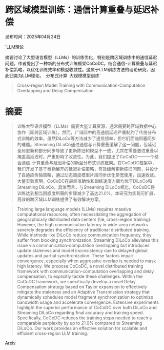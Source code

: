 # 跨区域模型训练：通信计算重叠与延迟补偿

发布时间：2025年04月24日

`LLM理论

摘要讨论了大型语言模型（LLMs）的训练优化，特别是跨区域训练中的通信延迟问题。作者提出了一种新的分布式训练框架CoCoDC，结合通信-计算重叠与延迟补偿策略，以优化训练效率和模型收敛性。这属于LLM训练方法的理论研究，因此归类为LLM理论。` `分布式计算` `大规模模型训练`

> Cross-region Model Training with Communication-Computation Overlapping and Delay Compensation

# 摘要

> 训练大型语言模型（LLMs）需要大量计算资源，通常需要跨区域数据中心协作（即跨区域训练）。然而，广域网中的高通信延迟严重制约了传统分布式训练的效率。虽然DiLoCo等方法减少了通信频率，但它们面临阻塞同步的难题。Streaming DiLoCo通过通信与计算重叠缓解了这一问题，但延迟全局更新和部分同步导致了更新陈旧和模型不一致，尤其在需要激进重叠以掩盖高延迟时，严重影响了收敛性。为此，我们提出了CoCoDC——一个结合通信-计算重叠与延迟补偿的新型分布式训练框架。在CoCoDC框架中，我们开发了基于泰勒展开的延迟补偿策略，有效缓解更新陈旧问题，并设计了自适应传输策略，通过动态调度模型片段同步优化带宽使用，加速收敛。大量实验表明，CoCoDC在最终准确性和训练速度方面均优于DiLoCo和Streaming DiLoCo。具体而言，与Streaming DiLoCo相比，CoCoDC将训练达到相当困惑度所需的步骤减少了高达21.0%。本研究为实现可扩展、高效的跨区域LLM训练提供了有效解决方案。

> Training large language models (LLMs) requires massive computational resources, often necessitating the aggregation of geographically distributed data centers (\ie, cross-region training). However, the high communication latency in wide-area networks severely degrades the efficiency of traditional distributed training. While methods like DiLoCo reduce communication frequency, they suffer from blocking synchronization. Streaming DiLoCo alleviates this issue via communication-computation overlapping but introduces update staleness and model inconsistency due to delayed global updates and partial synchronization. These factors impair convergence, especially when aggressive overlap is needed to mask high latency. We propose CoCoDC, a novel distributed training framework with communication-computation overlapping and delay compensation, to explicitly tackle these challenges. Within the CoCoDC framework, we specifically develop a novel Delay Compensation strategy based on Taylor expansion to effectively mitigate the staleness and an Adaptive Transmission strategy that dynamically schedules model fragment synchronization to optimize bandwidth usage and accelerate convergence. Extensive experiments highlight the superior performance of CoCoDC over both DiLoCo and Streaming DiLoCo regarding final accuracy and training speed. Specifically, CoCoDC reduces the training steps needed to reach a comparable perplexity by up to 21.0% compared to Streaming DiLoCo. Our work provides an effective solution for scalable and efficient cross-region LLM training.

[Arxiv](https://arxiv.org/abs/2504.17672)